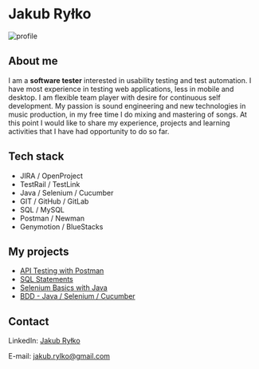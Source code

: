 # Jakub Ryłko
![profile](https://i.postimg.cc/0yDJgQqn/CV2.jpg)

## About me
I am a **software tester** interested in usability testing and test automation. I  have most experience in testing web applications, less in mobile and desktop. I am flexible team player with desire for continuous self development. My passion is sound engineering and new technologies in music production, in my free time I do mixing and mastering of songs. At this point I would like to share my experience, projects and learning activities that I have had opportunity to do so far.

## Tech stack
* JIRA / OpenProject
* TestRail / TestLink
* Java / Selenium / Cucumber
* GIT / GitHub / GitLab
* SQL / MySQL
* Postman / Newman
* Genymotion / BlueStacks

## My projects
* [API Testing with Postman](https://github.com/jakubrylko/postman-api-testing)
* [SQL Statements](https://github.com/jakubrylko/sql-statements)
* [Selenium Basics with Java](https://github.com/jakubrylko/java-selenium-basics)
* [BDD - Java / Selenium / Cucumber](https://github.com/jakubrylko/java-selenium-cucumber)

## Contact
LinkedIn: [Jakub Ryłko](https://www.linkedin.com/in/jakubrylko)

E-mail: jakub.rylko@gmail.com
